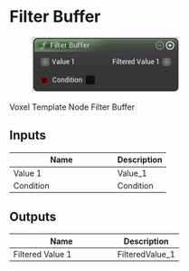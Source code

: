 # Filter Buffer

<div align="left" data-full-width="false"><figure><img src="../../../api/Misc/Filter_Buffer.png" alt=""><figcaption></figcaption></figure></div>

Voxel Template Node Filter Buffer

## Inputs

<table><thead><tr><th width="170">Name</th><th>Description</th></tr></thead><tbody><tr><td>Value 1</td><td>Value_1</td></tr><tr><td>Condition</td><td>Condition</td></tr></tbody></table>

## Outputs

<table><thead><tr><th width="170">Name</th><th>Description</th></tr></thead><tbody><tr><td>Filtered Value 1</td><td>FilteredValue_1</td></tr></tbody></table>
